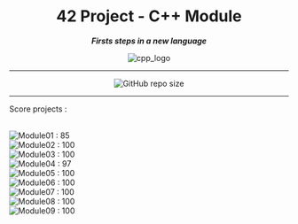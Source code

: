 <h1 align="center">
	42 Project - C++ Module
</h1>

<p align="center">
	<b><i> Firsts steps in a new language </i></b>
</p>

<p align="center">
	<img src="https://raw.githubusercontent.com/ayogun/42-project-badges/refs/heads/main/badges/cppe.png" alt="cpp_logo" />
</p>

---
<p align="center">
<!-- 	<img src="https://img.shields.io/badge/Module01-100-green?style=none&logo=42" alt="Module00 : 100"/> -->
<!-- 	<img alt="Static Badge" src="https://img.shields.io/badge/Outstanding-0-blue?style=none&logo=42"> -->
	<img alt="GitHub repo size" src="https://img.shields.io/github/repo-size/LeSabreDeDieu/Module_cpp?style=none&logo=github">
</p>

---
<p>
	Score projects :<br>
	<div align="center>
		<img src="https://img.shields.io/badge/Module00-100-green?style=none&logo=42" alt="Module00 : 100"/><br>
		<img src="https://img.shields.io/badge/Module01-85-green?style=none&logo=42" alt="Module01 : 85"/><br>
		<img src="https://img.shields.io/badge/Module02-100-green?style=none&logo=42" alt="Module02 : 100"/><br>
		<img src="https://img.shields.io/badge/Module03-100-green?style=none&logo=42" alt="Module03 : 100"/><br>
		<img src="https://img.shields.io/badge/Module04-97-green?style=none&logo=42" alt="Module04 : 97"/><br>
		<img src="https://img.shields.io/badge/Module05-100-green?style=none&logo=42" alt="Module05 : 100"/><br>
		<img src="https://img.shields.io/badge/Module06-100-green?style=none&logo=42" alt="Module06 : 100"/><br>
		<img src="https://img.shields.io/badge/Module07-100-green?style=none&logo=42" alt="Module07 : 100"/><br>
		<img src="https://img.shields.io/badge/Module08-100-green?style=none&logo=42" alt="Module08 : 100"/><br>
		<img src="https://img.shields.io/badge/Module09-100-green?style=none&logo=42" alt="Module09 : 100"/><br>
	</div>
</p>
